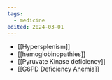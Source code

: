 ```yaml
---
tags:
  - medicine
edited: 2024-03-01
---
```


- [[Hypersplenism]] 
- [[hemoglobinopathies]] 
- [[Pyruvate Kinase deficiency]] 
- [[G6PD Deficiency Anemia]] 
